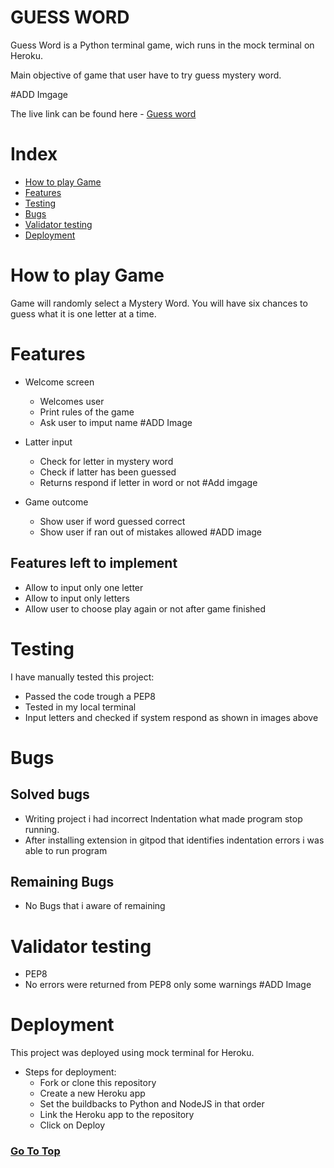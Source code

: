 # GUESS WORD   <a name="top"></a>

Guess Word is a Python terminal game, wich runs in the mock terminal on Heroku.

Main objective of game that user have to try guess mystery word.

#ADD Imgage

The live link can be found here - [Guess word](https://guess-word-g.herokuapp.com/)

# Index
* [How to play Game](How-to-play-Game)
* [Features](Features)
* [Testing](Testing)
* [Bugs](Bugs)
* [Validator testing](Validator-testing)
* [Deployment](Deployment)

# How to play Game

Game will randomly select a Mystery Word.
You will have six chances to guess what it
is one letter at a time. 

# Features

* Welcome screen
  * Welcomes user
  * Print rules of the game
  * Ask user to imput name
 #ADD Image
 
* Latter input
  * Check for letter in mystery word
  * Check if latter has been guessed
  * Returns respond if letter in word or not
  #Add imgage
  
* Game outcome
  * Show user if word guessed correct
  * Show user if ran out of mistakes allowed
  #ADD image
  
## Features left to implement
* Allow to input only one letter
* Allow to input only letters
* Allow user to choose play again or not after game finished

# Testing 
I have manually tested this project:
* Passed the code trough a PEP8
* Tested in my local terminal
* Input letters and checked if system respond as shown in images above

# Bugs
## Solved bugs
* Writing project i had incorrect Indentation what made program stop running. 
* After installing extension in gitpod that identifies indentation errors i was able to run program

## Remaining Bugs
* No Bugs that i aware of remaining

# Validator testing
* PEP8
 * No errors were returned from PEP8 only some warnings
 #ADD Image
 
 # Deployment
 
 This project was deployed using mock terminal for Heroku.
 * Steps for deployment:
   * Fork or clone this repository
   * Create a new Heroku app
   * Set the buildbacks to Python and NodeJS in that order
   * Link the Heroku app to the repository
   * Click on Deploy

### [Go To Top](#top)
 


  

